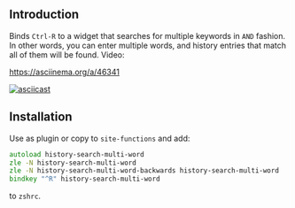 ## Introduction

Binds `Ctrl-R` to a widget that searches for multiple keywords in `AND` fashion.
In other words, you can enter multiple words, and history entries that match
all of them will be found. Video:

https://asciinema.org/a/46341

[![asciicast](https://asciinema.org/a/46341.png)](https://asciinema.org/a/46341)

## Installation

Use as plugin or copy to `site-functions` and add:

```zsh
autoload history-search-multi-word
zle -N history-search-multi-word
zle -N history-search-multi-word-backwards history-search-multi-word
bindkey "^R" history-search-multi-word
```

to `zshrc`.
